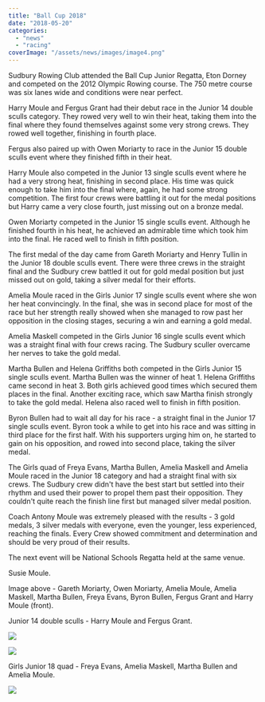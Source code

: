 ```yaml
---
title: "Ball Cup 2018"
date: "2018-05-20"
categories: 
  - "news"
  - "racing"
coverImage: "/assets/news/images/image4.png"
---
```


Sudbury Rowing Club attended the Ball Cup Junior Regatta, Eton Dorney and competed on the 2012 Olympic Rowing course. The 750 metre course was six lanes wide and conditions were near perfect.

Harry Moule and Fergus Grant had their debut race in the Junior 14 double sculls category. They rowed very well to win their heat, taking them into the final where they found themselves against some very strong crews. They rowed well together, finishing in fourth place.

Fergus also paired up with Owen Moriarty to race in the Junior 15 double sculls event where they finished fifth in their heat.

Harry Moule also competed in the Junior 13 single sculls event where he had a very strong heat, finishing in second place. His time was quick enough to take him into the final where, again, he had some strong competition. The first four crews were battling it out for the medal positions but Harry came a very close fourth, just missing out on a bronze medal.

Owen Moriarty competed in the Junior 15 single sculls event. Although he finished fourth in his heat, he achieved an admirable time which took him into the final. He raced well to finish in fifth position.

The first medal of the day came from Gareth Moriarty and Henry Tullin in the Junior 18 double sculls event. There were three crews in the straight final and the Sudbury crew battled it out for gold medal position but just missed out on gold, taking a silver medal for their efforts.

Amelia Moule raced in the Girls Junior 17 single sculls event where she won her heat convincingly. In the final, she was in second place for most of the race but her strength really showed when she managed to row past her opposition in the closing stages, securing a win and earning a gold medal.

Amelia Maskell competed in the Girls Junior 16 single sculls event which was a straight final with four crews racing. The Sudbury sculler overcame her nerves to take the gold medal.

Martha Bullen and Helena Griffiths both competed in the Girls Junior 15 single sculls event. Martha Bullen was the winner of heat 1. Helena Griffiths came second in heat 3. Both girls achieved good times which secured them places in the final. Another exciting race, which saw Martha finish strongly to take the gold medal. Helena also raced well to finish in fifth position.

Byron Bullen had to wait all day for his race - a straight final in the Junior 17 single sculls event. Byron took a while to get into his race and was sitting in third place for the first half. With his supporters urging him on, he started to gain on his opposition, and rowed into second place, taking the silver medal.

The Girls quad of Freya Evans, Martha Bullen, Amelia Maskell and Amelia Moule raced in the Junior 18 category and had a straight final with six crews. The Sudbury crew didn't have the best start but settled into their rhythm and used their power to propel them past their opposition. They couldn't quite reach the finish line first but managed silver medal position.

Coach Antony Moule was extremely pleased with the results - 3 gold medals, 3 silver medals with everyone, even the younger, less experienced, reaching the finals. Every Crew showed commitment and determination and should be very proud of their results.

The next event will be National Schools Regatta held at the same venue.

Susie Moule.

Image above - Gareth Moriarty, Owen Moriarty, Amelia Moule, Amelia Maskell, Martha Bullen, Freya Evans, Byron Bullen, Fergus Grant and Harry Moule (front).

Junior 14 double sculls - Harry Moule and Fergus Grant.

[![](/assets/news/images/image1-1024x768.png)](http://sudburyrowingclub.org.uk/wp-content/uploads/2018/05/image1.png)

[![](/assets/news/images/image3-1024x768.png)](http://sudburyrowingclub.org.uk/wp-content/uploads/2018/05/image3.png)

Girls Junior 18 quad - Freya Evans, Amelia Maskell, Martha Bullen and Amelia Moule.

[![](/assets/news/images/image2-1024x768.png)](http://sudburyrowingclub.org.uk/wp-content/uploads/2018/05/image2.png)
